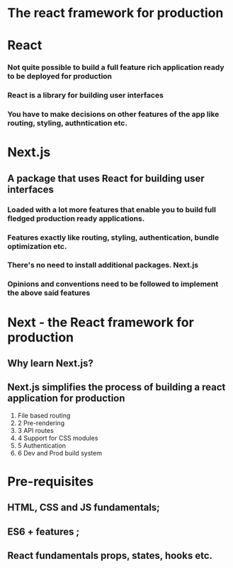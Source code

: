 

# The react framework for production
#  React

### Not quite possible to build a full feature rich application ready to be deployed for production
### React is a library for building user interfaces 
### You have to make decisions on other features of the app like routing, styling, authntication etc.

# Next.js

## A package that uses React for building user interfaces

### Loaded with a lot more features that enable you to build full fledged production ready applications. 
### Features exactly like routing, styling, authentication, bundle optimization etc.

### There's no need to install additional packages. Next.js  

### Opinions and conventions need to be followed to implement the above said features


# Next - the React framework for production

## Why learn Next.js?

## Next.js simplifies the process of building a react application for production

1. File based routing 
1. 2 Pre-rendering
1. 3 API routes
1. 4 Support for CSS modules
1. 5 Authentication
1. 6 Dev and Prod build system

# Pre-requisites

## HTML, CSS and JS fundamentals;
## ES6 + features ;
## React fundamentals props, states, hooks etc.





